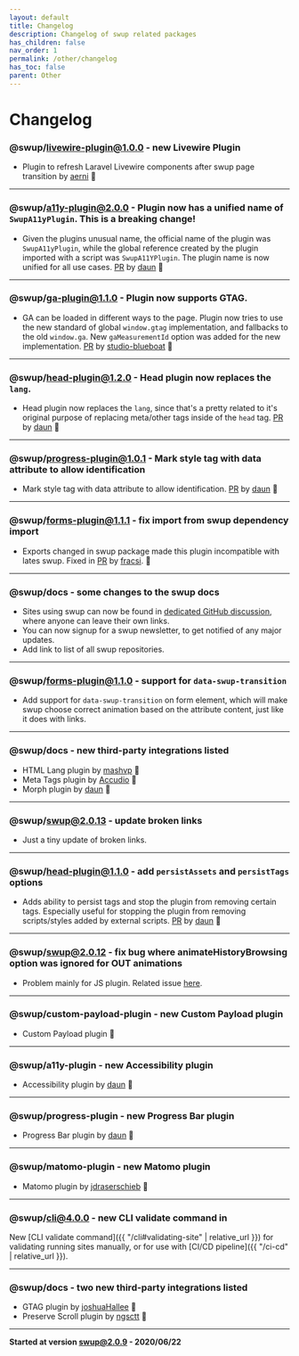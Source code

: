 ```yaml
---
layout: default
title: Changelog
description: Changelog of swup related packages
has_children: false
nav_order: 1
permalink: /other/changelog
has_toc: false
parent: Other
---
```


# Changelog

### @swup/livewire-plugin@1.0.0 - new Livewire Plugin 
* Plugin to refresh Laravel Livewire components after swup page transition by [aerni](https://github.com/aerni) 👏

---

### @swup/a11y-plugin@2.0.0 - Plugin now has a unified name of `SwupA11yPlugin`. **This is a breaking change!**
* Given the plugins unusual name, the official name of the plugin was `SwupA11yPlugin`, while the global reference created by the plugin imported with a script was `SwupA11YPlugin`. The plugin name is now unified for all use cases. [PR](https://github.com/swup/a11y-plugin/pull/4) by [daun](https://github.com/daun) 👏

---

### @swup/ga-plugin@1.1.0 - Plugin now supports GTAG.
* GA can be loaded in different ways to the page. Plugin now tries to use the new standard of global `window.gtag` implementation, and fallbacks to the old `window.ga`. New `gaMeasurementId` option was added for the new implementation. [PR](https://github.com/swup/ga-plugin/pull/4) by [studio-blueboat](https://github.com/studio-blueboat) 👏

---

### @swup/head-plugin@1.2.0 - Head plugin now replaces the `lang`. 
* Head plugin now replaces the `lang`, since that's a pretty related to it's original purpose of replacing meta/other tags inside of the `head` tag. [PR](https://github.com/swup/head-plugin/pull/10) by [daun](https://github.com/daun) 👏

---

### @swup/progress-plugin@1.0.1 - Mark style tag with data attribute to allow identification
* Mark style tag with data attribute to allow identification. [PR](https://github.com/swup/head-plugin/pull/11) by [daun](https://github.com/daun) 👏

---

### @swup/forms-plugin@1.1.1 - fix import from swup dependency import
* Exports changed in swup package made this plugin incompatible with lates swup. Fixed in [PR](https://github.com/swup/forms-plugin/pull/13) by [fracsi](https://github.com/fracsi). 👏

---

### @swup/docs - some changes to the swup docs 
* Sites using swup can now be found in [dedicated GitHub discussion](https://github.com/swup/swup/discussions/333), where anyone can leave their own links.
* You can now signup for a swup newsletter, to get notified of any major updates. 
* Add link to list of all swup repositories.

---

### @swup/forms-plugin@1.1.0 - support for `data-swup-transition`
* Add support for `data-swup-transition` on form element, which will make swup choose correct animation based on the attribute content, just like it does with links.

---

### @swup/docs - new third-party integrations listed 
* HTML Lang plugin by [mashvp](https://github.com/mashvp) 👏
* Meta Tags plugin by [Accudio](https://github.com/Accudio) 👏
* Morph plugin by [daun](https://github.com/daun) 👏

---

### @swup/swup@2.0.13 - update broken links
* Just a tiny update of broken links. 

---

### @swup/head-plugin@1.1.0 - add `persistAssets` and `persistTags` options
* Adds ability to persist tags and stop the plugin from removing certain tags. Especially useful for stopping the plugin from removing scripts/styles added by external scripts. [PR](https://github.com/swup/head-plugin/pull/11) by [daun](https://github.com/daun) 👏

---

### @swup/swup@2.0.12 - fix bug where animateHistoryBrowsing option was ignored for OUT animations
* Problem mainly for JS plugin. Related issue [here](https://github.com/swup/swup/issues/264). 

---

### @swup/custom-payload-plugin - new Custom Payload plugin
* Custom Payload plugin 🎉

---

### @swup/a11y-plugin - new Accessibility plugin
* Accessibility plugin by [daun](https://github.com/daun) 👏

---

### @swup/progress-plugin - new Progress Bar plugin
* Progress Bar plugin by [daun](https://github.com/daun) 👏

---

### @swup/matomo-plugin - new Matomo plugin
* Matomo plugin by [jdraserschieb](https://github.com/jdraserschieb) 👏

---

### @swup/cli@4.0.0 - new CLI validate command in 
New [CLI validate command]({{ "/cli#validating-site" | relative_url }}) for validating running sites manually, or for use with [CI/CD pipeline]({{ "/ci-cd" | relative_url }}).

---

### @swup/docs - two new third-party integrations listed 
* GTAG plugin by [joshuaHallee](https://github.com/joshuaHallee) 👏
* Preserve Scroll plugin by [ngsctt](https://github.com/ngsctt) 👏

---

**Started at version swup@2.0.9 - 2020/06/22**


